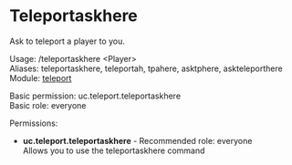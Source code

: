 Teleportaskhere
====
Ask to teleport a player to you.

Usage: /teleportaskhere \<Player\><br>
Aliases: teleportaskhere, teleportah, tpahere, asktphere, askteleporthere<br>
Module: [teleport](../modules/teleport.md)<br>

Basic permission: uc.teleport.teleportaskhere<br>
Basic role: everyone<br>

Permissions: <br>
* **uc.teleport.teleportaskhere** - Recommended role: everyone<br>Allows you to use the teleportaskhere command
